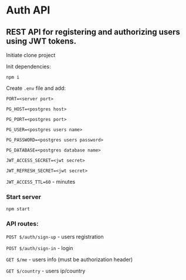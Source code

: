 # Auth API

## REST API for registering and authorizing users using JWT tokens.

Initiate clone project

Init dependencies:

`npm i`

Create `.env` file and add:

`PORT=<server port>`

`PG_HOST=<postgres host>`

`PG_PORT=<postgres port>`

`PG_USER=<postgres users name>`

`PG_PASSWORD=<postgres users password>`

`PG_DATABASE=<postgres database name>`

`JWT_ACCESS_SECRET=<jwt secret>`

`JWT_REFRESH_SECRET=<jwt secret>`

`JWT_ACCESS_TTL=60` - minutes

### Start server

`npm start`

### API routes:

`POST $/auth/sign-up` - users registration

`POST $/auth/sign-in` - login

`GET $/me` - users info (must be authorization header)

`GET $/country` - users ip/country
